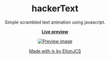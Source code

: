 <div align="center">
  <h1>hackerText</h1>

  <p>Simple scrambled text animation using javascript.</p>

  <a href="https://EltonJCS.github.io/hackerText"><b>Live preview</b></p>
  <img src="https://i.ibb.co/Y4SxfJ6/hacker-Text.png" alt="Preview image">
  <p>Made with ☕ by <a href="https://github.com/eltonjcs">EltonJCS</a></p>
</div>
